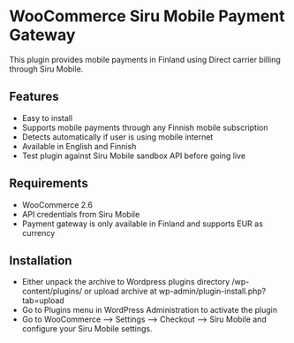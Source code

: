 # WooCommerce Siru Mobile Payment Gateway

This plugin provides mobile payments in Finland using Direct carrier billing through Siru Mobile.

## Features

* Easy to install
* Supports mobile payments through any Finnish mobile subscription
* Detects automatically if user is using mobile internet
* Available in English and Finnish
* Test plugin against Siru Mobile sandbox API before going live

## Requirements

* WooCommerce 2.6
* API credentials from Siru Mobile
* Payment gateway is only available in Finland and supports EUR as currency

## Installation

* Either unpack the archive to Wordpress plugins directory /wp-content/plugins/ or upload archive at wp-admin/plugin-install.php?tab=upload
* Go to Plugins menu in WordPress Administration to activate the plugin
* Go to WooCommerce --> Settings --> Checkout --> Siru Mobile and configure your Siru Mobile settings.
